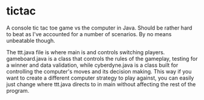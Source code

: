 # tictac
A console tic tac toe game vs the computer in Java. Should be rather hard to beat as I've accounted for a number of scenarios. By no means unbeatable though. 


The ttt.java file is where main is and controls switching players. gameboard.java is a class that controls the rules of the gameplay, testing for a winner and data validation, while cyberdyne.java is a class built for controlling the computer's moves and its decision making. This way if you want to create a different computer strategy to play against, you can easily just change where ttt.java directs to in main without affecting the rest of the program. 